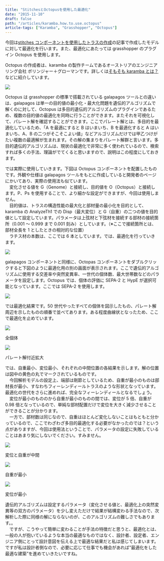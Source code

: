 ```yaml
---
title: "StitchesとOctopusを使用した最適化"
date: "2015-11-10"
draft: false
path: "/articles/karamba.how.to.use.octopus"
article-tags: ["Karamba", "Grasshopper", "Octopus"]
---
```


今回は[stitches コンポーネントを使用したトラスの作成](http://rgkr-memo.blogspot.jp/2015/11/karamba.stitches.html)の記事で作成したモデルに対して最適化を行います。また、最適化にあたっては grasshopper のプラグイン Octopus を使用します。

Octopus の作成者は、karamba の製作チームであるオーストリアのエンジニアリング会社 ボリンジャー＋グローマンです。詳しくは[そもそも karamba とは？](http://rgkr-memo.blogspot.jp/2015/10/karamba.html)などに紹介しています。

[![](http://api.ning.com/files/oszb1oYwZCkXPkYOZKVfZ*6pJcAQDyg3gptJqne-XRdK01ZcaOftgnUqUpPYOMZRqdfOZ6-q4IgY6L9TBNxnKRfBgEUn42Vu/o3_.png?crop=1%3A1)](http://api.ning.com/files/oszb1oYwZCkXPkYOZKVfZ*6pJcAQDyg3gptJqne-XRdK01ZcaOftgnUqUpPYOMZRqdfOZ6-q4IgY6L9TBNxnKRfBgEUn42Vu/o3_.png?crop=1%3A1)

Octopus は grasshopper の標準で搭載されている galapagos ツールとの違いは、galapagos は単一の目的値の最小化・最大化問題を遺伝的アルゴリズムで解くのに対して、Octopus は多目的遺伝的アルゴリズムのプラグインであるため、複数の目的値の最適化を同時に行うことができます。またそれを可視化して、パレート解を確認することができます。ここでパレート解とは、多目的を最適化しているため、「A を最適にすると B はいまいち、B を最適化すると A はいまいち、A、B の二つがそこそこよい値」などアルゴリズムだけでは甲乙つけがたい複数の最適解が生まれます。その解の集まりをパレート解群と言います。多目的遺伝的アルゴリズムは、現状の最適化で非常に多く使われているので、検索すれば多くの手法、理論がでてくると思いますので、説明はこの程度にしておきます。

では実際に使用していきます。下図は Octopus コンポーネントを配置したものです。外観や仕様は galapagos ツールをもとに作成していると開発者のページにかいてあり、実際の使用法も似ています。  
　変化させる値を G（Genome）と接続し、目的値を O（Octopus）と接続します。P、Ps を使用することで、より細かな設定ができますが、今回は使用しません。  
　目的値は、トラスの構造性能の最大化と部材量の最小化を目的として、karamba の AnalyzeTh1 での Disp（最大変位）と G（自重）の二つの値を目的値として設定しています。パラメータは上弦材と下弦材を接続する部材の接続箇所（0.001 ～ 0.999 まで 0.001 刻み）としています。（※ここで接続箇所とは、部材全長を 1 としたときの相対的な位置）  
　ラチス材の本数は、ここでは 6 本としています。では、最適化を行っていきます。

![](http://2.bp.blogspot.com/-tThMnAIt3u0/Vj9AFhpoUZI/AAAAAAAAA9w/JiNQ4svbahM/s1600/%25E6%25A6%2582%25E8%25A6%2581.JPG)

galapagos コンポーネントと同様に、Octopas コンポーネントをダブルクリックすると下図のように最適化用の別の画面が表示されます。ここで遺伝的アルゴリズムに使用する交差率や突然変異率、一世代の個体数、最大世帯数などのパラメータを設定します。Octopus では、個体の評価に SEPA-2 と HypE が選択可能となっています。ここでは SEPA-2 を使用します。

[![](http://1.bp.blogspot.com/-utVLemdbI6w/Vj9Bz7675AI/AAAAAAAAA98/TuHk_lxG3kc/s640/Octopus%25E8%25B5%25B7%25E5%258B%2595.JPG)](http://1.bp.blogspot.com/-utVLemdbI6w/Vj9Bz7675AI/AAAAAAAAA98/TuHk_lxG3kc/s1600/Octopus%25E8%25B5%25B7%25E5%258B%2595.JPG)

では最適化結果です。50 世代やったすべての個体を図示したもの、パレート解周辺を示したものの順番で並べてあります。ある程度曲線状となったため、ここで最適化を止めています。

[![](http://4.bp.blogspot.com/-aF4IUv-9NSw/VkHrYQofXvI/AAAAAAAAA-M/ODyuMm2OOD0/s400/%25E3%2581%2599%25E3%2581%25B9%25E3%2581%25A6%25E3%2581%25AE%25E5%2580%258B%25E4%25BD%2593.JPG)](http://4.bp.blogspot.com/-aF4IUv-9NSw/VkHrYQofXvI/AAAAAAAAA-M/ODyuMm2OOD0/s1600/%25E3%2581%2599%25E3%2581%25B9%25E3%2581%25A6%25E3%2581%25AE%25E5%2580%258B%25E4%25BD%2593.JPG)

全個体

[![](http://2.bp.blogspot.com/-ZvfNF0nqZ9U/VkHrYRFcy8I/AAAAAAAAA-Q/vsayhtcfwvQ/s400/%25E3%2583%2591%25E3%2583%25AC%25E3%2583%25BC%25E3%2583%2588%25E3%2583%2595%25E3%2583%25AD%25E3%2583%25B3%25E3%2583%2588%25E4%25BB%2598%25E8%25BF%2591.JPG)](http://2.bp.blogspot.com/-ZvfNF0nqZ9U/VkHrYRFcy8I/AAAAAAAAA-Q/vsayhtcfwvQ/s1600/%25E3%2583%2591%25E3%2583%25AC%25E3%2583%25BC%25E3%2583%2588%25E3%2583%2595%25E3%2583%25AD%25E3%2583%25B3%25E3%2583%2588%25E4%25BB%2598%25E8%25BF%2591.JPG)

パレート解付近拡大

では、自重最小、変位最小、それぞれの中間位置の各結果を示します。解の位置は図中の黄色の丸でマークされているものです。  
　今回解析モデルの設定上、端部は剛節としているため、自重が最小のものは部材長が最小、すなわちフィーレンディールトラスのような形状となっています。最適化の世代をさらに進めれば、完全なフィーレンディールとなるでしょう。  
　変位が最小のもののから自重が最小のものの間では、変位が 5 倍、自重が 0.98 倍となっているので、単純な部材配置だけで変位を大きく減少させることができることが分かります。  
　一方で、部材数は同じなので、自重はほとんど変化しないことはもともと分かっているので、ここでわざわざ多目的最適化する必要がなかったのでは？という点がありますが、今回は使用法ということで、パラメータの設定に失敗していることはあまり気にしないでください。すみません。

[![](http://2.bp.blogspot.com/-SANuwm6tf64/VkHsi-id20I/AAAAAAAAA-g/_YMnEhmSr-o/s640/%25E4%25B8%25AD%25E9%2596%2593.JPG)](http://2.bp.blogspot.com/-SANuwm6tf64/VkHsi-id20I/AAAAAAAAA-g/_YMnEhmSr-o/s1600/%25E4%25B8%25AD%25E9%2596%2593.JPG)

変位と自重が中間

[![](http://3.bp.blogspot.com/--u0Lb4miAko/VkHsi0AD7WI/AAAAAAAAA-k/KWEj6po3hfk/s640/%25E5%25A4%2589%25E4%25BD%258D%25E6%259C%2580%25E5%25A4%25A7.JPG)](http://3.bp.blogspot.com/--u0Lb4miAko/VkHsi0AD7WI/AAAAAAAAA-k/KWEj6po3hfk/s1600/%25E5%25A4%2589%25E4%25BD%258D%25E6%259C%2580%25E5%25A4%25A7.JPG)

自重が最小

[![](http://1.bp.blogspot.com/-gTIICVdv1ck/VkHsi38dbuI/AAAAAAAAA-o/oT1L_QwDSEA/s640/%25E6%259C%2580%25E3%2582%2582%25E9%2587%258D%25E3%2581%258F%25E3%2581%25A6%25E5%25A4%2589%25E4%25BD%258D%25E5%25B0%258F.JPG)](http://1.bp.blogspot.com/-gTIICVdv1ck/VkHsi38dbuI/AAAAAAAAA-o/oT1L_QwDSEA/s1600/%25E6%259C%2580%25E3%2582%2582%25E9%2587%258D%25E3%2581%258F%25E3%2581%25A6%25E5%25A4%2589%25E4%25BD%258D%25E5%25B0%258F.JPG)

変位が最小

遺伝的アルゴリズムは設定するパラメータ（変化させる値と、最適化上の突然変異等の双方のパラメータ）を少し変えただけで結果が結構変わる手法なので、次解析した際に同様の解にならないのが、このアルゴリズムの難しさでもあります。。  
　ですが、こうやって簡単に変わることが手法の特徴だと思うと、最適化とは、一般の人が抱いているような本当の最適なものではなく、設計者、設定者、エンジニア側にとって設計意図を伝える上で最適な結果だと私は感じてしまいます。ですが私は設計者側なので、必要に応じて仕事でも機会があれば”最適化をした最適な建築”を進めていきたいですね。

